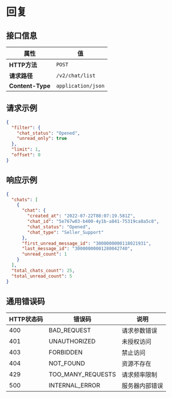 # 回复

## 接口信息

| 属性 | 值 |
|------|-----|
| **HTTP方法** | `POST` |
| **请求路径** | `/v2/chat/list` |
| **Content-Type** | `application/json` |

## 请求示例

```json
{
  "filter": {
    "chat_status": "Opened",
    "unread_only": true
  },
  "limit": 1,
  "offset": 0
}
```

## 响应示例

```json
{
  "chats": [
    {
      "chat": {
        "created_at": "2022-07-22T08:07:19.581Z",
        "chat_id": "5e767w03-b400-4y1b-a841-75319ca8a5c8",
        "chat_status": "Opened",
        "chat_type": "Seller_Support"
      },
      "first_unread_message_id": "3000000000118021931",
      "last_message_id": "30000000001280042740",
      "unread_count": 1
    }
  ],
  "total_chats_count": 25,
  "total_unread_count": 5
}
```

## 通用错误码

| HTTP状态码 | 错误码 | 说明 |
|------------|--------|------|
| 400 | BAD_REQUEST | 请求参数错误 |
| 401 | UNAUTHORIZED | 未授权访问 |
| 403 | FORBIDDEN | 禁止访问 |
| 404 | NOT_FOUND | 资源不存在 |
| 429 | TOO_MANY_REQUESTS | 请求频率限制 |
| 500 | INTERNAL_ERROR | 服务器内部错误 |
